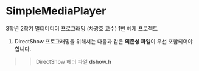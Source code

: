 # SimpleMediaPlayer
3학년 2학기 멀티미디어 프로그래밍 (차광호 교수) 1번 예제 프로젝트

1. DirectShow 프로그래밍을 위해서는 다음과 같은 **의존성 파일**이 우선 포함되어야 합니다.
>> DirectShow 헤더 파일 **dshow.h**
